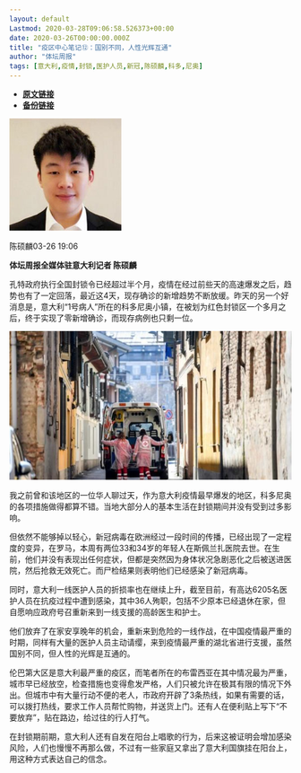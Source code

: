 ```yaml
---
layout: default
Lastmod: 2020-03-28T09:06:58.526373+00:00
date: 2020-03-26T00:00:00.000Z
title: "疫区中心笔记⑫：国别不同，人性光辉互通"
author: "体坛周报"
tags: [意大利,疫情,封锁,医护人员,新冠,陈硕麟,科多,尼奥]
---
```


* [**原文链接**](http://www.titan24.com/publish/app/data/2020/03/26/311322/os_news.html)
* [**备份链接**](http://archive.ph/pMfUv)


![](/images/post/da0132827920321f71437a6dc807a9eb.jpg)

陈硕麟03-26 19:06

**体坛周报全媒体驻意大利记者 陈硕麟**

孔特政府执行全国封锁令已经超过半个月，疫情在经过前些天的高速爆发之后，趋势也有了一定回落，最近这4天，现存确诊的新增趋势不断放缓。昨天的另一个好消息是，意大利“1号病人”所在的科多尼奥小镇，在被划为红色封锁区一个多月之后，终于实现了零新增确诊，而现存病例也只剩一位。

![Codogno-Italia.jpg](/images/post/f13b03affa63b8f9780247b0c9f3cb4f.jpg)

我之前曾和该地区的一位华人聊过天，作为意大利疫情最早爆发的地区，科多尼奥的各项措施做得都算不错。当地大部分人的基本生活在封锁期间并没有受到过多影响。

但依然不能够掉以轻心，新冠病毒在欧洲经过一段时间的传播，已经出现了一定程度的变异，在罗马，本周有两位33和34岁的年轻人在斯佩兰扎医院去世。在生前，他们并没有表现出任何症状，但都是突然因为身体状况急剧恶化之后被送进医院，然后抢救无效死亡。而尸检结果则表明他们已经感染了新冠病毒。

同时，意大利一线医护人员的折损率也在继续上升，截至目前，有高达6205名医护人员在抗疫过程中遭到感染，其中36人殉职，包括不少原本已经退休在家，但自愿响应政府号召重新来到一线支援的高龄医生和护士。

他们放弃了在家安享晚年的机会，重新来到危险的一线作战，在中国疫情最严重的时期，同样有大量的医护人员主动请缨，来到疫情最严重的湖北省进行支援，虽然国别不同，但人性的光辉是互通的。

伦巴第大区是意大利最严重的疫区，而笔者所在的布雷西亚在其中情况最为严重，城市早已经放空，检查措施也变得愈发严格，人们只被允许在极其有限的情况下外出。但城市中有大量行动不便的老人，市政府开辟了3条热线，如果有需要的话，可以拨打热线，要求工作人员帮忙购物，并送货上门。还有人在便利贴上写下“不要放弃”，贴在路边，给过往的行人打气。

在封锁期前期，意大利人还有自发在阳台上唱歌的行为，后来这被证明会增加感染风险，人们也慢慢不再那么做，不过有一些家庭又拿出了意大利国旗挂在阳台上，用这种方式表达自己的信念。

